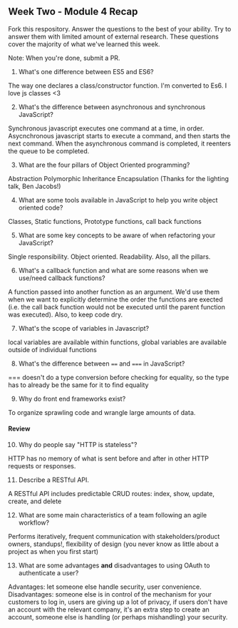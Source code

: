## Week Two - Module 4 Recap

Fork this respository. Answer the questions to the best of your ability. Try to answer them with limited amount of external research. These questions cover the majority of what we've learned this week. 

Note: When you're done, submit a PR. 

1. What's one difference between ES5 and ES6? 

The way one declares a class/constructor function. I'm converted to Es6. I love js classes <3

2. What's the difference between asynchronous and synchronous JavaScript? 

Synchronous javascript executes one command at a time, in order. Asycnchronous javascript starts to execute a command, and then starts the next command. When the asynchronous command is completed, it reenters the queue to be completed.

3. What are the four pillars of Object Oriented programming?

Abstraction Polymorphic Inheritance Encapsulation (Thanks for the lighting talk, Ben Jacobs!)

4. What are some tools available in JavaScript to help you write object oriented code?

Classes, Static functions, Prototype functions, call back functions

5. What are some key concepts to be aware of when refactoring your JavaScript?

Single responsibility. Object oriented. Readability. Also, all the pillars.

6. What's a callback function and what are some reasons when we use/need callback functions?

A function passed into another function as an argument. We'd use them when we want to explicitly determine the order the functions are exected (i.e. the call back function would not be executed until the parent function was executed). Also, to keep code dry.

7. What's the scope of variables in Javascript?

local variables are available within functions, global variables are available outside of individual functions

8. What's the difference between `==` and `===` in JavaScript?

=== doesn't do a type conversion before checking for equality, so the type has to already be the same for it to find equality

9. Why do front end frameworks exist?

To organize sprawling code and wrangle large amounts of data.

#### Review  

10. Why do people say "HTTP is stateless"?

HTTP has no memory of what is sent before and after in other HTTP requests or responses.

11. Describe a RESTful API.

A RESTful API includes predictable CRUD routes: index, show, update, create, and delete 

12. What are some main characteristics of a team following an agile workflow?

Performs iteratively, frequent communication with stakeholders/product owners, standups!, flexibility of design (you never know as little about a project as when you first start) 

13. What are some advantages **and** disadvantages to using OAuth to authenticate a user?

Advantages: let someone else handle security, user convenience. Disadvantages: someone else is in control of the mechanism for your customers to log in, users are giving up a lot of privacy, if users don't have an account with the relevant company, it's an extra step to create an account, someone else is handling (or perhaps mishandling) your security. 
